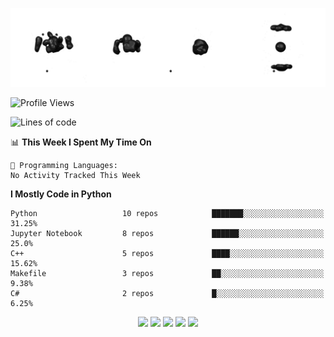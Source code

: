 ![cubes](https://github.com/imsenthur/imsenthur/blob/master/cubes.gif)

<!--START_SECTION:waka-->
![Profile Views](http://img.shields.io/badge/Profile%20Views-94-blue)

![Lines of code](https://img.shields.io/badge/From%20Hello%20World%20I%27ve%20Written-555922%20lines%20of%20code-blue)

📊 **This Week I Spent My Time On** 

```text
💬 Programming Languages: 
No Activity Tracked This Week

```

**I Mostly Code in Python** 

```text
Python                   10 repos            ███████░░░░░░░░░░░░░░░░░░   31.25% 
Jupyter Notebook         8 repos             ██████░░░░░░░░░░░░░░░░░░░   25.0% 
C++                      5 repos             ████░░░░░░░░░░░░░░░░░░░░░   15.62% 
Makefile                 3 repos             ██░░░░░░░░░░░░░░░░░░░░░░░   9.38% 
C#                       2 repos             █░░░░░░░░░░░░░░░░░░░░░░░░   6.25%

```



<!--END_SECTION:waka-->

<p align="center">
    <img src="https://img.shields.io/badge/-Blender-orange?style=flat-square">
    <img src="https://img.shields.io/badge/-Python-blue?style=flat-square">
    <img src="https://img.shields.io/badge/-ROS-lightgrey?style=flat-square">
    <img src="https://img.shields.io/badge/-Matlab-yellow?style=flat-square">
    <img src="https://img.shields.io/badge/-Solidworks-red?style=flat-square">
</p>